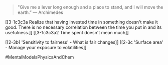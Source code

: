 > "Give me a lever long enough and a place to stand, and I will move the earth.” — Archimedes

[[3-1c3c3a Realize that having invested time in something doesn't make it good. There is no necessary correlation between the time you put in and its usefulness.]]
[[3-1c3c3a2 Time spent doesn't mean much]]

[[2-3b1 'Sensitivity to fairness' - What is fair changes]]
[[2-3c 'Surface area' - Manage your exposure to volatilities]]

#MentalModelsPhysicsAndChem 